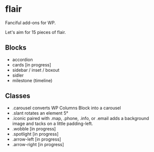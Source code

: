 # flair
Fanciful add-ons for WP.

Let's aim for 15 pieces of flair.

## Blocks
- accordion 
- cards [in progress]
- sidebar / inset / boxout
- sidler
- milestone (timeline)

## Classes
- .carousel converts WP Columns Block into a carousel
- .slant rotates an element 5°
- .iconic paired with .map, .phone, .info, or .email adds a background image and tacks on a little padding-left.
- .wobble [in progress]
- .spotlight [in progress]
- .arrow-left [in progress]
- .arrow-right [in progress]

